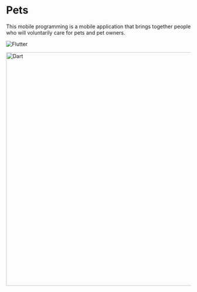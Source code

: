 # Pets 


This mobile programming is a mobile application that brings together people who will voluntarily care for pets and pet owners.

![Flutter](https://user-images.githubusercontent.com/83227022/170878736-5953a8fa-5769-415d-a186-4b36100fa822.png)

<img width="637" alt="Dart" src="https://user-images.githubusercontent.com/83227022/170878775-24a145ef-7069-401c-ab1d-962ad98aa17a.png">
